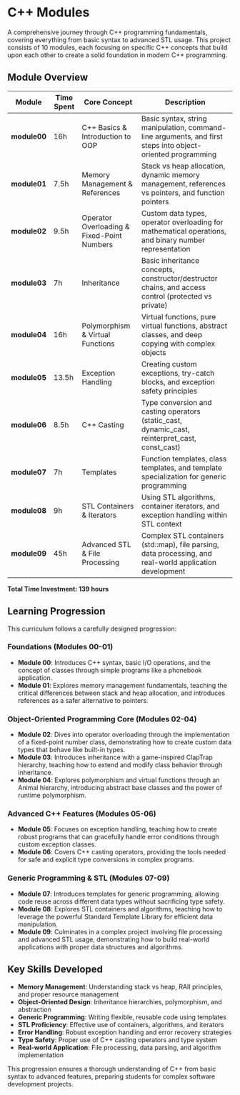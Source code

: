 # C++ Modules

A comprehensive journey through C++ programming fundamentals, covering everything from basic syntax to advanced STL usage. This project consists of 10 modules, each focusing on specific C++ concepts that build upon each other to create a solid foundation in modern C++ programming.

## Module Overview

| Module | Time Spent | Core Concept | Description |
|--------|------------|--------------|-------------|
| **module00** | 16h | C++ Basics & Introduction to OOP | Basic syntax, string manipulation, command-line arguments, and first steps into object-oriented programming |
| **module01** | 7.5h | Memory Management & References | Stack vs heap allocation, dynamic memory management, references vs pointers, and function pointers |
| **module02** | 9.5h | Operator Overloading & Fixed-Point Numbers | Custom data types, operator overloading for mathematical operations, and binary number representation |
| **module03** | 7h | Inheritance | Basic inheritance concepts, constructor/destructor chains, and access control (protected vs private) |
| **module04** | 16h | Polymorphism & Virtual Functions | Virtual functions, pure virtual functions, abstract classes, and deep copying with complex objects |
| **module05** | 13.5h | Exception Handling | Creating custom exceptions, try-catch blocks, and exception safety principles |
| **module06** | 8.5h | C++ Casting | Type conversion and casting operators (static_cast, dynamic_cast, reinterpret_cast, const_cast) |
| **module07** | 7h | Templates | Function templates, class templates, and template specialization for generic programming |
| **module08** | 9h | STL Containers & Iterators | Using STL algorithms, container iterators, and exception handling within STL context |
| **module09** | 45h | Advanced STL & File Processing | Complex STL containers (std::map), file parsing, data processing, and real-world application development |

**Total Time Investment: 139 hours**

## Learning Progression

This curriculum follows a carefully designed progression:

### Foundations (Modules 00-01)
- **Module 00**: Introduces C++ syntax, basic I/O operations, and the concept of classes through simple programs like a phonebook application.
- **Module 01**: Explores memory management fundamentals, teaching the critical differences between stack and heap allocation, and introduces references as a safer alternative to pointers.

### Object-Oriented Programming Core (Modules 02-04)
- **Module 02**: Dives into operator overloading through the implementation of a fixed-point number class, demonstrating how to create custom data types that behave like built-in types.
- **Module 03**: Introduces inheritance with a game-inspired ClapTrap hierarchy, teaching how to extend and modify class behavior through inheritance.
- **Module 04**: Explores polymorphism and virtual functions through an Animal hierarchy, introducing abstract base classes and the power of runtime polymorphism.

### Advanced C++ Features (Modules 05-06)
- **Module 05**: Focuses on exception handling, teaching how to create robust programs that can gracefully handle error conditions through custom exception classes.
- **Module 06**: Covers C++ casting operators, providing the tools needed for safe and explicit type conversions in complex programs.

### Generic Programming & STL (Modules 07-09)
- **Module 07**: Introduces templates for generic programming, allowing code reuse across different data types without sacrificing type safety.
- **Module 08**: Explores STL containers and algorithms, teaching how to leverage the powerful Standard Template Library for efficient data manipulation.
- **Module 09**: Culminates in a complex project involving file processing and advanced STL usage, demonstrating how to build real-world applications with proper data structures and algorithms.

## Key Skills Developed

- **Memory Management**: Understanding stack vs heap, RAII principles, and proper resource management
- **Object-Oriented Design**: Inheritance hierarchies, polymorphism, and abstraction
- **Generic Programming**: Writing flexible, reusable code using templates
- **STL Proficiency**: Effective use of containers, algorithms, and iterators
- **Error Handling**: Robust exception handling and error recovery strategies
- **Type Safety**: Proper use of C++ casting operators and type system
- **Real-world Application**: File processing, data parsing, and algorithm implementation

This progression ensures a thorough understanding of C++ from basic syntax to advanced features, preparing students for complex software development projects.
